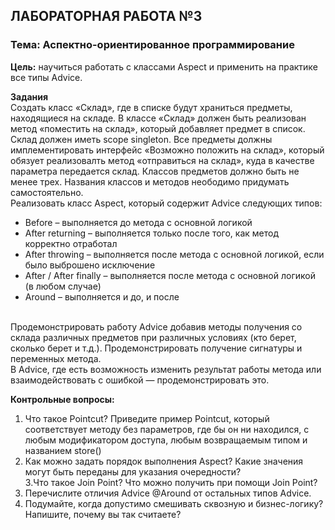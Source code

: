## ЛАБОРАТОРНАЯ РАБОТА №3

### Тема: Аспектно-ориентированное программирование

**Цель:** научиться работать с классами Aspect и применить на практике все типы Advice.

**Задания**
<br>
Создать класс «Склад», где в списке будут храниться предметы, находящиеся на складе. В классе «Склад» должен быть реализован метод «поместить на склад», который добавляет предмет в список. Склад должен иметь scope singleton.
Все предметы должны имплементировать интерфейс «Возможно положить на склад», который обязует реализовалть метод «отправиться на склад», куда в качестве параметра передается склад. Классов предметов должно быть не менее трех.
Названия классов и методов неободимо придумать самостоятельно.<br>
Реализовать класс Aspect, который содержит Advice следующих типов:<br>
- Before – выполняется до метода с основной логикой<br>
- After returning – выполняется только после того, как метод корректно отработал<br>
- After throwing – выполняется после метода с основной логикой, если было выброшено исключение<br>
- After / After finally – выполняется после метода с основной логикой (в любом случае)<br>
- Around – выполняется и до, и после<br>
<br>
Продемонстрировать работу Advice добавив методы получения со склада различных предметов при различных условиях (кто берет, сколько берет и т.д.).
Продемонстрировать получение сигнатуры и переменных метода.<br>
В Advice, где есть возможность изменить результат работы метода или взаимодействовать с ошибкой — продемонстрировать это.
<br>

**Контрольные вопросы:**

1. Что такое Pointcut? Приведите пример Pointcut, который соответствует методу без параметров, где бы он ни находился, с любым модификатором доступа, любым возвращаемым типом и названием store()<br>
2. Как можно задать порядок выполнения Aspect? Какие значения могут быть переданы для указания очередности?<br>
3.Что такое Join Point? Что можно получить при помощи Join Point?<br>
4. Перечислите отличия Advice @Around от остальных типов Advice.<br>
5. Подумайте, когда допустимо смешивать сквозную и бизнес-логику? Напишите, почему вы так считаете?
